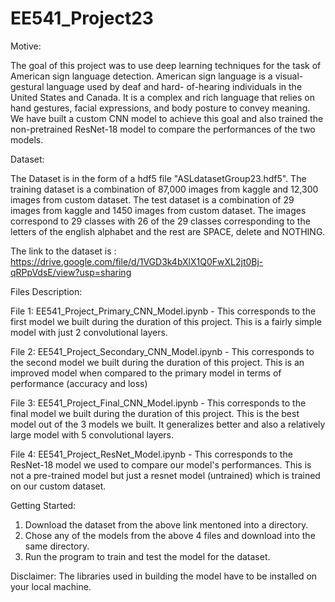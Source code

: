 # EE541_Project23

Motive:

The goal of this project was to use deep learning techniques for the task of American sign language detection.
American sign language is a visual-gestural language used by deaf and hard- of-hearing individuals in the United States and Canada. 
It is a complex and rich language that relies on hand gestures, facial expressions, and body posture to convey meaning. 
We have built a custom CNN model to achieve this goal and also trained the non-pretrained ResNet-18 model to compare the performances of the two models.

Dataset:

The Dataset is in the form of a hdf5 file "ASLdatasetGroup23.hdf5". The training dataset is a combination of 87,000 images from kaggle and 12,300 images
from custom dataset. The test dataset is a combination of 29 images from kaggle and 1450 images from custom dataset. The images correspond to 29 classes with 26 of the 29 
classes corresponding to the letters of the english alphabet and the rest are SPACE, delete and NOTHING.

The link to the dataset is : https://drive.google.com/file/d/1VGD3k4bXlX1Q0FwXL2jt0Bj-qRPpVdsE/view?usp=sharing

Files Description:

File 1: EE541_Project_Primary_CNN_Model.ipynb - This corresponds to the first model we built during the duration of this project. This is a fairly simple model
with just 2 convolutional layers.

File 2: EE541_Project_Secondary_CNN_Model.ipynb - This corresponds to the second model we built during the duration of this project. This is an improved model
when compared to the primary model in terms of performance (accuracy and loss)

File 3: EE541_Project_Final_CNN_Model.ipynb - This corresponds to the final model we built during the duration of this project. This is the best model out of the 3
models we built. It generalizes better and also a relatively large model with 5 convolutional layers.

File 4: EE541_Project_ResNet_Model.ipynb - This corresponds to the ResNet-18 model we used to compare our model's performances. This is not a pre-trained model but
just a resnet model (untrained) which is trained on our custom dataset.


Getting Started:

1. Download the dataset from the above link mentoned into a directory.
2. Chose any of the models from the above 4 files and download into the same directory.
3. Run the program to train and test the model for the dataset.

Disclaimer: The libraries used in building the model have to be installed on your local machine.







